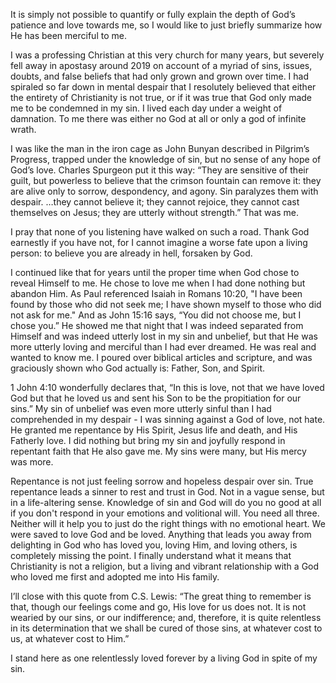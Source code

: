 It is simply not possible to quantify or fully explain the depth of God’s patience and love towards me, so I would like to just briefly summarize how He has been merciful to me.

I was a professing Christian at this very church for many years, but severely fell away in apostasy around 2019 on account of a myriad of sins, issues, doubts, and false beliefs that had only grown and grown over time. I had spiraled so far down in mental despair that I resolutely believed that either the entirety of Christianity is not true, or if it was true that God only made me to be condemned in my sin. I lived each day under a weight of damnation. To me there was either no God at all or only a god of infinite wrath.

I was like the man in the iron cage as John Bunyan described in Pilgrim’s Progress, trapped under the knowledge of sin, but no sense of any hope of God’s love. Charles Spurgeon put it this way: “They are sensitive of their guilt, but powerless to believe that the crimson fountain can remove it: they are alive only to sorrow, despondency, and agony. Sin paralyzes them with despair. …they cannot believe it; they cannot rejoice, they cannot cast themselves on Jesus; they are utterly without strength.” That was me. 

I pray that none of you listening have walked on such a road. Thank God earnestly if you have not, for I cannot imagine a worse fate upon a living person: to believe you are already in hell, forsaken by God.

I continued like that for years until the proper time when God chose to reveal Himself to me. He chose to love me when I had done nothing but abandon Him. As Paul referenced Isaiah in Romans 10:20, "I have been found by those who did not seek me; I have shown myself to those who did not ask for me." And as John 15:16 says, “You did not choose me, but I chose you.” He showed me that night that I was indeed separated from Himself and was indeed utterly lost in my sin and unbelief, but that He was more utterly loving and merciful than I had ever dreamed. He was real and wanted to know me. I poured over biblical articles and scripture, and was graciously shown who God actually is: Father, Son, and Spirit. 

1 John 4:10 wonderfully declares that, “In this is love, not that we have loved God but that he loved us and sent his Son to be the propitiation for our sins.” My sin of unbelief was even more utterly sinful than I had comprehended in my despair - I was sinning against a God of love, not hate. He granted me repentance by His Spirit, Jesus life and death, and His Fatherly love. I did nothing but bring my sin and joyfully respond in repentant faith that He also gave me. My sins were many, but His mercy was more. 

Repentance is not just feeling sorrow and hopeless despair over sin. True repentance leads a sinner to rest and trust in God. Not in a vague sense, but in a life-altering sense. Knowledge of sin and God will do you no good at all if you don't respond in your emotions and volitional will. You need all three. Neither will it help you to just do the right things with no emotional heart. We were saved to love God and be loved. Anything that leads you away from delighting in God who has loved you, loving Him, and loving others, is completely missing the point. I finally understand what it means that Christianity is not a religion, but a living and vibrant relationship with a God who loved me first and adopted me into His family. 

I’ll close with this quote from C.S. Lewis: “The great thing to remember is that, though our feelings come and go, His love for us does not. It is not wearied by our sins, or our indifference; and, therefore, it is quite relentless in its determination that we shall be cured of those sins, at whatever cost to us, at whatever cost to Him.” 

I stand here as one relentlessly loved forever by a living God in spite of my sin.

<script src="https://static.esvmedia.org/crossref/crossref.min.js" type="text/javascript"></script>
